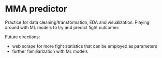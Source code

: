 # MMA predictor
Practice for data cleaning/transformation, EDA and visualization.
Playing around with ML models to try and predict fight outcomes

Future directions:
- web scrape for more fight statistics that can be employed as parameters
- further familiarization with ML models
